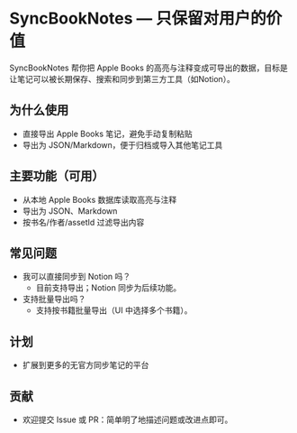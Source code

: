 # SyncBookNotes — 只保留对用户的价值

SyncBookNotes 帮你把 Apple Books 的高亮与注释变成可导出的数据，目标是让笔记可以被长期保存、搜索和同步到第三方工具（如Notion）。

## 为什么使用
- 直接导出 Apple Books 笔记，避免手动复制粘贴
- 导出为 JSON/Markdown，便于归档或导入其他笔记工具

## 主要功能（可用）
- 从本地 Apple Books 数据库读取高亮与注释
- 导出为 JSON、Markdown
- 按书名/作者/assetId 过滤导出内容

## 常见问题
- 我可以直接同步到 Notion 吗？
  - 目前支持导出；Notion 同步为后续功能。
- 支持批量导出吗？
  - 支持按书籍批量导出（UI 中选择多个书籍）。

## 计划
- 扩展到更多的无官方同步笔记的平台

## 贡献
- 欢迎提交 Issue 或 PR：简单明了地描述问题或改进点即可。
